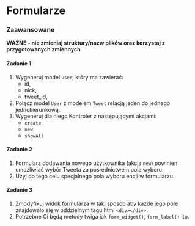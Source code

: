 #  Formularze
### Zaawansowane

**WAŻNE -  nie zmieniaj struktury/nazw plików oraz korzystaj z przygotowanych zmiennych**

#### Zadanie 1

1. Wygeneruj model `User`, który ma zawierać:
   * id,
   * nick,
   * tweet_id,
2. Połącz model `User` z modelem `Tweet` relacją jeden do jednego jednokierunkową.
3. Wygeneruj dla niego Kontroler z następującymi akcjami:
   * `create`
   * `new`
   * `showAll`

#### Zadanie 2

1. Formularz dodawania nowego użytkownika (akcja `new`) powinien umożliwiać wybór Tweeta za pośrednictwem pola wyboru.
2. Użyj do tego celu specjalnego pola wyboru encji w formularzu.

#### Zadanie 3

1. Zmodyfikuj widok formularza w taki sposób aby każde jego pole znajdowało się w oddzielnym tagu html `<div></div>`.
2. Potrzebne Ci będą metody twiga jak `form_widget()`, `form_label()` itp.
